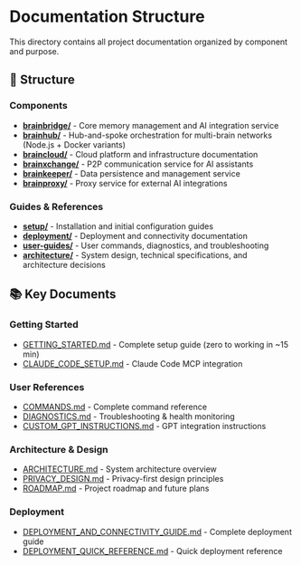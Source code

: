 # Documentation Structure

This directory contains all project documentation organized by component and purpose.

## 📁 Structure

### Components
- **[brainbridge/](brainbridge/)** - Core memory management and AI integration service
- **[brainhub/](brainhub/)** - Hub-and-spoke orchestration for multi-brain networks (Node.js + Docker variants)
- **[braincloud/](braincloud/)** - Cloud platform and infrastructure documentation  
- **[brainxchange/](brainxchange/)** - P2P communication service for AI assistants
- **[brainkeeper/](brainkeeper/)** - Data persistence and management service
- **[brainproxy/](brainproxy/)** - Proxy service for external AI integrations

### Guides & References
- **[setup/](setup/)** - Installation and initial configuration guides
- **[deployment/](deployment/)** - Deployment and connectivity documentation
- **[user-guides/](user-guides/)** - User commands, diagnostics, and troubleshooting
- **[architecture/](architecture/)** - System design, technical specifications, and architecture decisions

## 📚 Key Documents

### Getting Started
- [GETTING_STARTED.md](setup/GETTING_STARTED.md) - Complete setup guide (zero to working in ~15 min)
- [CLAUDE_CODE_SETUP.md](setup/CLAUDE_CODE_SETUP.md) - Claude Code MCP integration

### User References  
- [COMMANDS.md](user-guides/COMMANDS.md) - Complete command reference
- [DIAGNOSTICS.md](user-guides/DIAGNOSTICS.md) - Troubleshooting & health monitoring
- [CUSTOM_GPT_INSTRUCTIONS.md](user-guides/CUSTOM_GPT_INSTRUCTIONS.md) - GPT integration instructions

### Architecture & Design
- [ARCHITECTURE.md](architecture/ARCHITECTURE.md) - System architecture overview
- [PRIVACY_DESIGN.md](architecture/PRIVACY_DESIGN.md) - Privacy-first design principles
- [ROADMAP.md](architecture/ROADMAP.md) - Project roadmap and future plans

### Deployment
- [DEPLOYMENT_AND_CONNECTIVITY_GUIDE.md](deployment/DEPLOYMENT_AND_CONNECTIVITY_GUIDE.md) - Complete deployment guide
- [DEPLOYMENT_QUICK_REFERENCE.md](deployment/DEPLOYMENT_QUICK_REFERENCE.md) - Quick deployment reference